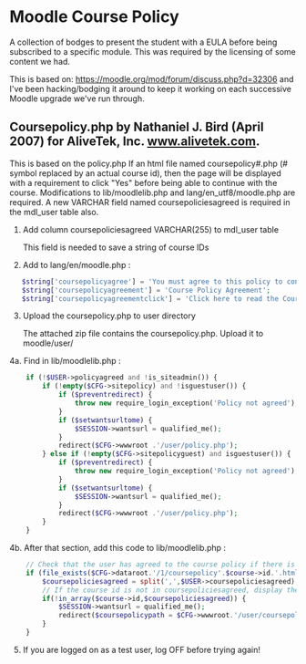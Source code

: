 # Moodle Course Policy
A collection of bodges to present the student with a EULA before being subscribed to a
specific module. This was required by the licensing of some content we had.

This is based on: https://moodle.org/mod/forum/discuss.php?d=32306 and I've been
hacking/bodging it around to keep it working on each successive Moodle upgrade
we've run through.


## Coursepolicy.php by Nathaniel J. Bird (April 2007) for AliveTek, Inc. www.alivetek.com.

This is based on the policy.php 
If an html file named coursepolicy#.php (# symbol replaced by an actual course id), then the page will be displayed 
    with a requirement to click "Yes" before being able to continue with the course.
Modifications to lib/moodlelib.php and lang/en_utf8/moodle.php are required. 
A new VARCHAR field named coursepoliciesagreed is required in the mdl_user table also. 


1. Add column coursepoliciesagreed VARCHAR(255) to mdl_user table

   This field is needed to save a string of course IDs

2. Add to lang/en/moodle.php :
```php
   $string['coursepolicyagree'] = 'You must agree to this policy to continue using this site.  Do you agree?';
   $string['coursepolicyagreement'] = 'Course Policy Agreement';
   $string['coursepolicyagreementclick'] = 'Click here to read the Course Policy Agreement';
```
3. Upload the coursepolicy.php to user directory

   The attached zip file contains the coursepolicy.php. Upload it to moodle/user/

4a. Find in lib/moodlelib.php :
```php
	if (!$USER->policyagreed and !is_siteadmin()) {
        if (!empty($CFG->sitepolicy) and !isguestuser()) {
            if ($preventredirect) {
                throw new require_login_exception('Policy not agreed');
            }
            if ($setwantsurltome) {
                $SESSION->wantsurl = qualified_me();
            }
            redirect($CFG->wwwroot .'/user/policy.php');
        } else if (!empty($CFG->sitepolicyguest) and isguestuser()) {
            if ($preventredirect) {
                throw new require_login_exception('Policy not agreed');
            }
            if ($setwantsurltome) {
                $SESSION->wantsurl = qualified_me();
            }
            redirect($CFG->wwwroot .'/user/policy.php');
        }
    }
```
4b. After that section, add this code to lib/moodlelib.php :
```php
    // Check that the user has agreed to the course policy if there is one
    if (file_exists($CFG->dataroot.'/1/coursepolicy'.$course->id.'.html')) {
        $coursepoliciesagreed = split(',',$USER->coursepoliciesagreed);
        // If the course id is not in coursepoliciesagreed, display the course policy
        if(!in_array($course->id,$coursepoliciesagreed)) {
            $SESSION->wantsurl = qualified_me();
            redirect($coursepolicypath = $CFG->wwwroot.'/user/coursepolicy.php?id='.$course->id);
        }
    }
```
5. If you are logged on as a test user, log OFF before trying again!
